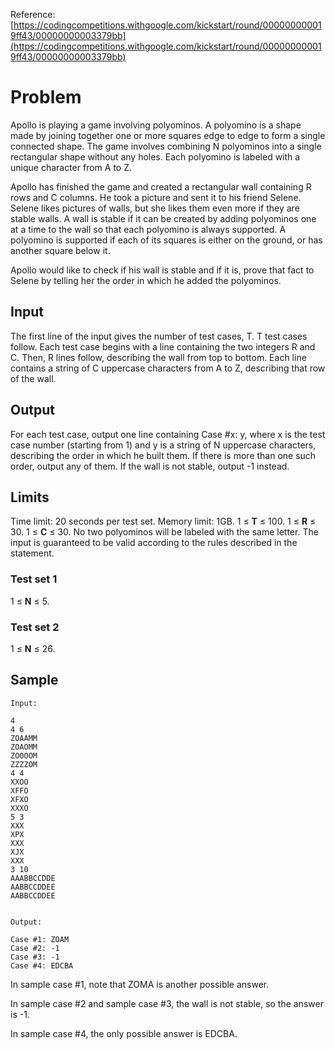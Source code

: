 Reference: [https://codingcompetitions.withgoogle.com/kickstart/round/000000000019ff43/00000000003379bb](https://codingcompetitions.withgoogle.com/kickstart/round/000000000019ff43/00000000003379bb)

# Problem
Apollo is playing a game involving polyominos. A polyomino is a shape made by joining together one or more squares edge to edge to form a single connected shape. The game involves combining N polyominos into a single rectangular shape without any holes. Each polyomino is labeled with a unique character from A to Z.

Apollo has finished the game and created a rectangular wall containing R rows and C columns. He took a picture and sent it to his friend Selene. Selene likes pictures of walls, but she likes them even more if they are stable walls. A wall is stable if it can be created by adding polyominos one at a time to the wall so that each polyomino is always supported. A polyomino is supported if each of its squares is either on the ground, or has another square below it.

Apollo would like to check if his wall is stable and if it is, prove that fact to Selene by telling her the order in which he added the polyominos.

## Input
The first line of the input gives the number of test cases, T. T test cases follow. Each test case begins with a line containing the two integers R and C. Then, R lines follow, describing the wall from top to bottom. Each line contains a string of C uppercase characters from A to Z, describing that row of the wall.

## Output
For each test case, output one line containing Case #x: y, where x is the test case number (starting from 1) and y is a string of N uppercase characters, describing the order in which he built them. If there is more than one such order, output any of them. If the wall is not stable, output -1 instead.

## Limits
Time limit: 20 seconds per test set.
Memory limit: 1GB.
1 ≤ **T** ≤ 100.
1 ≤ **R** ≤ 30.
1 ≤ **C** ≤ 30.
No two polyominos will be labeled with the same letter.
The input is guaranteed to be valid according to the rules described in the statement.

### Test set 1
1 ≤ **N** ≤ 5.

### Test set 2
1 ≤ **N** ≤ 26.


## Sample

```
Input:
 
4
4 6
ZOAAMM
ZOAOMM
ZOOOOM
ZZZZOM
4 4
XXOO
XFFO
XFXO
XXXO
5 3
XXX
XPX
XXX
XJX
XXX
3 10
AAABBCCDDE
AABBCCDDEE
AABBCCDDEE


Output:

Case #1: ZOAM
Case #2: -1
Case #3: -1
Case #4: EDCBA
```
  
In sample case #1, note that ZOMA is another possible answer.

In sample case #2 and sample case #3, the wall is not stable, so the answer is -1.

In sample case #4, the only possible answer is EDCBA.